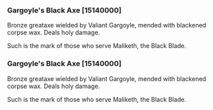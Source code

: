 ### Gargoyle's Black Axe [15140000]

Bronze greataxe wielded by Valiant Gargoyle, mended with blackened corpse wax. Deals holy damage.

Such is the mark of those who serve Maliketh, the Black Blade.### Gargoyle's Black Axe [15140000]

Bronze greataxe wielded by Valiant Gargoyle, mended with blackened corpse wax. Deals holy damage.

Such is the mark of those who serve Maliketh, the Black Blade.